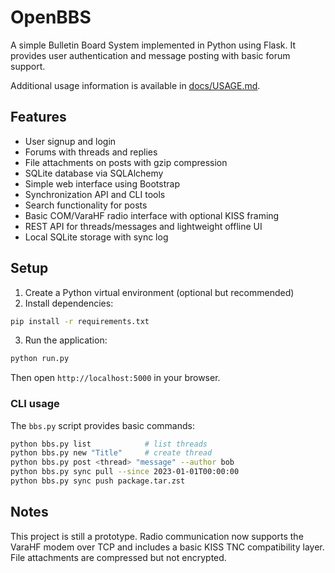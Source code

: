 # OpenBBS

A simple Bulletin Board System implemented in Python using Flask. It provides user authentication and message posting with basic forum support.

Additional usage information is available in [docs/USAGE.md](docs/USAGE.md).

## Features

- User signup and login
- Forums with threads and replies
- File attachments on posts with gzip compression
- SQLite database via SQLAlchemy
- Simple web interface using Bootstrap
- Synchronization API and CLI tools
- Search functionality for posts
- Basic COM/VaraHF radio interface with optional KISS framing
- REST API for threads/messages and lightweight offline UI
- Local SQLite storage with sync log

## Setup

1. Create a Python virtual environment (optional but recommended)
2. Install dependencies:

```bash
pip install -r requirements.txt
```

3. Run the application:

```bash
python run.py
```

Then open `http://localhost:5000` in your browser.

### CLI usage

The `bbs.py` script provides basic commands:

```bash
python bbs.py list            # list threads
python bbs.py new "Title"     # create thread
python bbs.py post <thread> "message" --author bob
python bbs.py sync pull --since 2023-01-01T00:00:00
python bbs.py sync push package.tar.zst
```

## Notes

This project is still a prototype. Radio communication now supports the VaraHF modem over TCP and includes a basic KISS TNC compatibility layer. File attachments are compressed but not encrypted.
